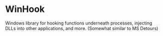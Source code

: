 WinHook
=======

Windows library for hooking functions underneath processes, injecting DLLs into other applications, and more. (Somewhat similar to MS Detours)
